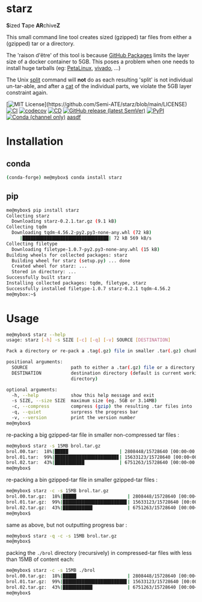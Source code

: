 # starz
**S**ized **T**ape **AR**chive**Z**

This small command line tool creates sized (gzipped) tar files from either a (gzipped) tar or a directory.

The 'raison d'être' of this tool is because [GitHub Packages](https://github.com/features/packages) limits the layer size of a docker container to 5GB.
This poses a problem when one needs to install huge tarballs (eg: [PetaLinux](https://www.xilinx.com/support/download/index.html/content/xilinx/en/downloadNav/embedded-design-tools.html), [vivado](https://www.xilinx.com/support/download.html), ...)

The Unix [split](https://www.man7.org/linux/man-pages/man1/split.1.html) command will **not** do as each resulting 'split' is not individual un-tar-able, and after a [cat](https://www.man7.org/linux/man-pages/man1/cat.1.html) of the individual parts, we violate the 5GB layer constraint again.
 
[![MIT License](https://img.shields.io/apm/l/atomic-design-ui.svg?)](https://github.com/Semi-ATE/starz/blob/main/LICENSE)
[![CI](https://github.com/Semi-ATE/starz/workflows/CI/badge.svg?branch=main)](https://github.com/Semi-ATE/starz/actions?query=workflow%3ACI)
[![codecov](https://codecov.io/gh/Semi-ATE/starz/branch/main/graph/badge.svg)](https://codecov.io/gh/Semi-ATE/starz)
[![CD](https://github.com/Semi-ATE/starz/workflows/CD/badge.svg)](https://github.com/Semi-ATE/starz/actions?query=workflow%3ACD)
[![GitHub release (latest SemVer)](https://img.shields.io/github/v/release/Semi-ATE/starz?color=blue&label=GitHub&sort=semver)](https://github.com/Semi-ATE/starz/releases/latest)
[![PyPI](https://img.shields.io/pypi/v/starz?color=blue&label=PyPI)](https://pypi.org/project/starz/)
[![Conda (channel only)](https://img.shields.io/conda/vn/conda-forge/starz?color=blue&label=conda-forge)](https://github.com/conda-forge/starz-feedstock)
[aasdf](https://anaconda.org/conda-forge/starz/badges/platforms.svg)

# Installation

## conda

```sh
(conda-forge) me@mybox$ conda install starz
```

## pip

```sh
me@mybox$ pip install starz
Collecting starz
  Downloading starz-0.2.1.tar.gz (9.1 kB)
Collecting tqdm
  Downloading tqdm-4.56.2-py2.py3-none-any.whl (72 kB)
     |████████████████████████████████| 72 kB 569 kB/s 
Collecting filetype
  Downloading filetype-1.0.7-py2.py3-none-any.whl (15 kB)
Building wheels for collected packages: starz
  Building wheel for starz (setup.py) ... done
  Created wheel for starz: ...
  Stored in directory: ...
Successfully built starz
Installing collected packages: tqdm, filetype, starz
Successfully installed filetype-1.0.7 starz-0.2.1 tqdm-4.56.2
me@mybox:~$ 
```

# Usage

```sh
me@mybox$ starz --help
usage: starz [-h] -s SIZE [-c] [-q] [-v] SOURCE [DESTINATION]

Pack a directory or re-pack a .tag(.gz) file in smaller .tar(.gz) chunks.

positional arguments:
  SOURCE                path to either a .tar(.gz) file or a directory
  DESTINATION           destination directory (default is current working
                        directory)

optional arguments:
  -h, --help            show this help message and exit
  -s SIZE, --size SIZE  maximum size (eg. 5GB or 3.14MB)
  -c, --compress        compress (gzip) the resulting .tar files into .tar.gz
  -q, --quiet           surpress the progress bar
  -v, --version         print the version number
me@mybox$
```

re-packing a big gzipped-tar file in smaller non-compressed tar files :

```sh
me@mybox$ starz -s 15MB brol.tar.gz
brol.00.tar:  18%|█████                   | 2808448/15728640 [00:00<00:00, 30900007.82 Bytes/s]
brol.01.tar:  99%|███████████████████████▊| 15633123/15728640 [00:00<00:00, 223312287.21 Bytes/s]
brol.02.tar:  43%|███████████             | 6751263/15728640 [00:00<00:00, 151304825.55 Bytes/s]
me@mybox$ 
```

re-packing a bin gzipped-tar file in smaller gzipped-tar files :

```sh
me@mybox$ starz -c -s 15MB brol.tar.gz
brol.00.tar.gz:  18%|█████                   | 2808448/15728640 [00:00<00:00, 30900007.82 Bytes/s]
brol.01.tar.gz:  99%|███████████████████████▊| 15633123/15728640 [00:00<00:00, 223312287.21 Bytes/s]
brol.02.tar.gz:  43%|███████████             | 6751263/15728640 [00:00<00:00, 151304825.55 Bytes/s]
me@mybox$ 
```

same as above, but not outputting progress bar :

```sh
me@mybox$ starz -q -c -s 15MB brol.tar.gz
me@mybox$ 
```

packing the `./brol` directory (recursively) in compressed-tar files with less than 15MB of content each:

```sh
me@mybox$ starz -c -s 15MB ./brol
brol.00.tar.gz:  18%|█████                   | 2808448/15728640 [00:00<00:00, 30900007.82 Bytes/s]
brol.01.tar.gz:  99%|███████████████████████▊| 15633123/15728640 [00:00<00:00, 223312287.21 Bytes/s]
brol.02.tar.gz:  43%|███████████             | 6751263/15728640 [00:00<00:00, 151304825.55 Bytes/s]
me@mybox$ 
```
